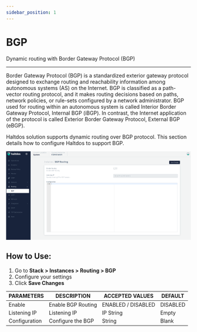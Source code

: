 ```yaml
---
sidebar_position: 1
---
```


# BGP
Dynamic routing with Border Gateway Protocol (BGP)

---

Border Gateway Protocol (BGP) is a standardized exterior gateway protocol designed to exchange routing and reachability information among autonomous systems (AS) on the Internet. BGP is classified as a path-vector routing protocol, and it makes routing decisions based on paths, network policies, or rule-sets configured by a network administrator. BGP used for routing within an autonomous system is called Interior Border Gateway Protocol, Internal BGP (iBGP). In contrast, the Internet application of the protocol is called Exterior Border Gateway Protocol, External BGP (eBGP).

Haltdos solution supports dynamic routing over BGP protocol. This section details how to configure Haltdos to support BGP.

![bgp](/img/platform/v7/docs/bgp.png)

## How to Use:

1. Go to **Stack > Instances > Routing > BGP**
2. Configure your settings
3. Click **Save Changes**

| PARAMETERS    | DESCRIPTION        | ACCEPTED VALUES    | DEFAULT  |
|---------------|--------------------|--------------------|----------|
| Enable        | Enable BGP Routing | ENABLED / DISABLED | DISABLED |
| Listening IP  | Listening IP       | IP String          | Empty    |
| Configuration | Configure the BGP  | String             | Blank    |




